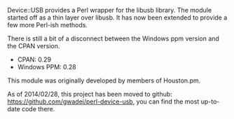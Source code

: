 Device::USB provides a Perl wrapper for the libusb library. The module started off as a thin layer over libusb. It has now been extended to provide a few more Perl-ish methods.

There is still a bit of a disconnect between the Windows ppm version and the CPAN version.

  * CPAN: 0.29
  * Windows PPM: 0.28

This module was originally developed by members of Houston.pm.

As of 2014/02/28, this project has been moved to github: https://github.com/gwadej/perl-device-usb, you can find the most up-to-date code there.